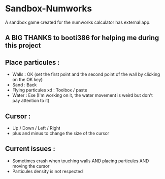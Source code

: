 # Sandbox-Numworks
A sandbox game created for the numworks calculator has external app.

## A BIG THANKS to booti386 for helping me during this project

## Place particules :
- Walls : OK (set the first point and the second point of the wall by clicking on the OK key)
- Sand : Back
- Flying particules xd : Toolbox / paste
- Water : Exe (I'm working on it, the water movement is weird but don't pay attention to it)

## Cursor :
- Up / Down / Left / Right
- plus and minus to change the size of the cursor

## Current issues :
- Sometimes crash when touching walls AND placing particules AND moving the cursor
- Particules density is not respected

